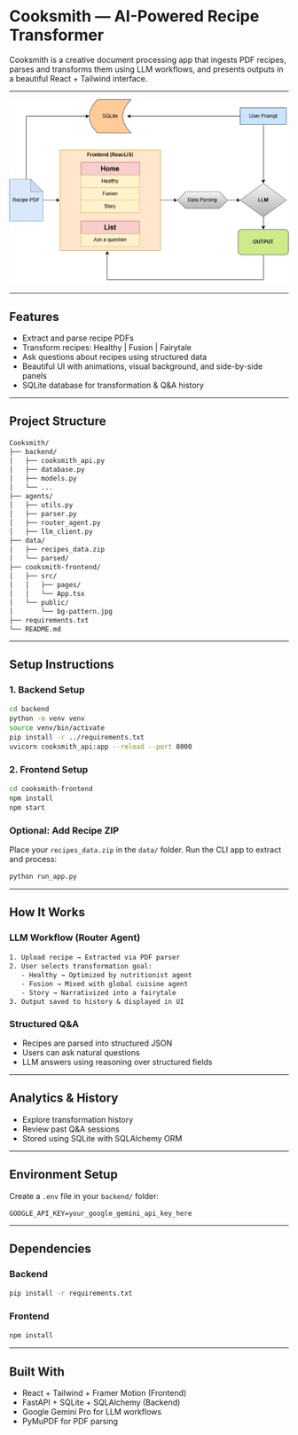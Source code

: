 # Cooksmith — AI-Powered Recipe Transformer

Cooksmith is a creative document processing app that ingests PDF recipes, parses and transforms them using LLM workflows, and presents outputs in a beautiful React + Tailwind interface.

---

![Cooksmith Architecture Diagram](./cooksmith_diag.jpg)

---
## Features

-  Extract and parse recipe PDFs
-  Transform recipes: Healthy | Fusion | Fairytale
-  Ask questions about recipes using structured data
-  Beautiful UI with animations, visual background, and side-by-side panels
-  SQLite database for transformation & Q&A history

---

## Project Structure

```
Cooksmith/
├── backend/
│   ├── cooksmith_api.py
│   ├── database.py
│   ├── models.py
│   └── ...
├── agents/
│   ├── utils.py
│   ├── parser.py
│   ├── router_agent.py
│   ├── llm_client.py
├── data/
│   ├── recipes_data.zip
│   └── parsed/
├── cooksmith-frontend/
│   ├── src/
│   │   ├── pages/
│   │   └── App.tsx
│   └── public/
│       └── bg-pattern.jpg
├── requirements.txt
└── README.md
```

---

##  Setup Instructions

### 1. Backend Setup

```bash
cd backend
python -m venv venv
source venv/bin/activate
pip install -r ../requirements.txt
uvicorn cooksmith_api:app --reload --port 8000
```

### 2. Frontend Setup

```bash
cd cooksmith-frontend
npm install
npm start
```

### Optional: Add Recipe ZIP
Place your `recipes_data.zip` in the `data/` folder. Run the CLI app to extract and process:

```bash
python run_app.py
```

---

## How It Works

### LLM Workflow (Router Agent)

```text
1. Upload recipe → Extracted via PDF parser
2. User selects transformation goal:
   - Healthy → Optimized by nutritionist agent
   - Fusion → Mixed with global cuisine agent
   - Story → Narrativized into a fairytale
3. Output saved to history & displayed in UI
```

### Structured Q&A

- Recipes are parsed into structured JSON
- Users can ask natural questions
- LLM answers using reasoning over structured fields

---

## Analytics & History

- Explore transformation history
- Review past Q&A sessions
- Stored using SQLite with SQLAlchemy ORM

---

## Environment Setup

Create a `.env` file in your `backend/` folder:

```env
GOOGLE_API_KEY=your_google_gemini_api_key_here
```

---

## Dependencies

### Backend

```bash
pip install -r requirements.txt
```

### Frontend

```bash
npm install
```

---

## Built With

- React + Tailwind + Framer Motion (Frontend)
- FastAPI + SQLite + SQLAlchemy (Backend)
- Google Gemini Pro for LLM workflows
- PyMuPDF for PDF parsing

